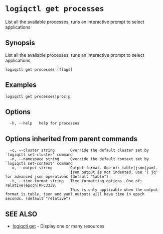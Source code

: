 # `logiqctl get processes`

List all the available processes, runs an interactive prompt to select applications

## Synopsis

List all the available processes, runs an interactive prompt to select applications

```text
logiqctl get processes [flags]
```

## Examples

```text
logiqctl get processes|proc|p
```

## Options

```text
  -h, --help   help for processes
```

## Options inherited from parent commands

```text
  -c, --cluster string       Override the default cluster set by `logiqctl set-cluster' command
  -n, --namespace string     Override the default context set by `logiqctl set-context' command
  -o, --output string        Output format. One of: table|json|yaml. 
                             json output is not indented, use '| jq' for advanced json operations (default "table")
  -t, --time-format string   Time formatting options. One of: relative|epoch|RFC3339. 
                             This is only applicable when the output format is table. json and yaml outputs will have time in epoch seconds. (default "relative")
```

## SEE ALSO

* [logiqctl get](/get/logiqctl_get)     - Display one or many resources

